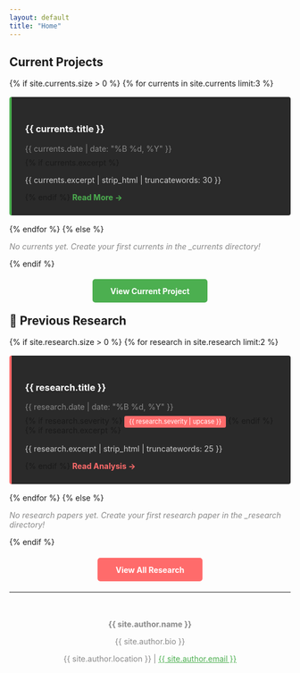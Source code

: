 ```yaml
---
layout: default
title: "Home"
---
```


## Current Projects

{% if site.currents.size > 0 %}
{% for currents in site.currents limit:3 %}
<div style="background: #2a2a2a; padding: 1.5rem; margin: 1rem 0; border-left: 4px solid #4CAF50; border-radius: 4px;">
  <h3><a href="{{ currents.url | relative_url }}" style="color: #ffffff; text-decoration: none;">{{ currents.title }}</a></h3>
  <p style="color: #888; margin: 0.5rem 0;">{{ currents.date | date: "%B %d, %Y" }}</p>
  {% if currents.excerpt %}
  <p style="color: #ccc;">{{ currents.excerpt | strip_html | truncatewords: 30 }}</p>
  {% endif %}
  <a href="{{ currents.url | relative_url }}" style="color: #4CAF50; text-decoration: none; font-weight: bold;">Read More →</a>
</div>
{% endfor %}
{% else %}
<p style="color: #888; font-style: italic;">No currents yet. Create your first currents in the _currents directory!</p>
{% endif %}

<div style="text-align: center; margin: 2rem 0;">
  <a href="{{ '/currents/' | relative_url }}" style="background: #4CAF50; color: white; padding: 0.8rem 2rem; border-radius: 5px; text-decoration: none; font-weight: bold;">View Current Project</a>
</div>

## 🔬 Previous Research

{% if site.research.size > 0 %}
{% for research in site.research limit:2 %}
<div style="background: #2a2a2a; padding: 1.5rem; margin: 1rem 0; border-left: 4px solid #FF6B6B; border-radius: 4px;">
  <h3><a href="{{ research.url | relative_url }}" style="color: #ffffff; text-decoration: none;">{{ research.title }}</a></h3>
  <p style="color: #888; margin: 0.5rem 0;">{{ research.date | date: "%B %d, %Y" }}</p>
  {% if research.severity %}
  <span style="background: #FF6B6B; color: white; padding: 0.2rem 0.5rem; border-radius: 3px; font-size: 0.8em;">{{ research.severity | upcase }}</span>
  {% endif %}
  {% if research.excerpt %}
  <p style="color: #ccc; margin-top: 1rem;">{{ research.excerpt | strip_html | truncatewords: 25 }}</p>
  {% endif %}
  <a href="{{ research.url | relative_url }}" style="color: #FF6B6B; text-decoration: none; font-weight: bold;">Read Analysis →</a>
</div>
{% endfor %}
{% else %}
<p style="color: #888; font-style: italic;">No research papers yet. Create your first research paper in the _research directory!</p>
{% endif %}

<div style="text-align: center; margin: 2rem 0;">
  <a href="{{ '/research/' | relative_url }}" style="background: #FF6B6B; color: white; padding: 0.8rem 2rem; border-radius: 5px; text-decoration: none; font-weight: bold;">View All Research</a>
</div>

---

<div style="text-align: center; color: #888; margin-top: 3rem;">
  <p><strong>{{ site.author.name }}</strong></p>
  <p>{{ site.author.bio }}</p>
  <p>{{ site.author.location }} | <a href="mailto:{{ site.author.email }}" style="color: #4CAF50;">{{ site.author.email }}</a></p>
</div>
